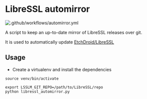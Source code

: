 # LibreSSL automirror

![.github/workflows/automirror.yml](https://github.com/EtchDroid/libressl-automirror/workflows/.github/workflows/automirror.yml/badge.svg?branch=master)

A script to keep an up-to-date mirror of LibreSSL releases over git.

It is used to automatically update [EtchDroid/LibreSSL](https://github.com/EtchDroid/LibreSSL)

## Usage

- Create a virtualenv and install the dependencies

```
source venv/bin/activate

export LSSLM_GIT_REPO=/path/to/LibreSSL/repo
python libressl_automirror.py
```
